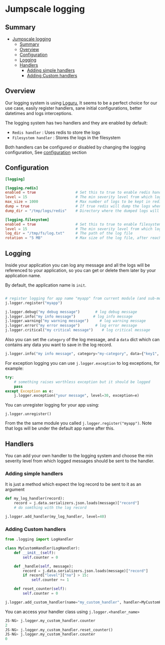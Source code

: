 # Jumpscale logging

## Summary
- [Jumpscale logging](#jumpscale-logging)
  - [Summary](#summary)
  - [Overview](#overview)
  - [Configuration](#configuration)
  - [Logging](#logging)
  - [Handlers](#handlers)
    - [Adding simple handlers](#adding-simple-handlers)
    - [Adding Custom handlers](#adding-custom-handlers)


## Overview
Our logging system is using [Loguru](https://github.com/Delgan/loguru), It seems to be a perfect choice for our use case, easily register handlers, sane initial configurations, better datetimes and logs interceptions.

The logging system has two handlers and they are enabled by default:
- `Redis handler` : Uses redis to store the logs
- `Filesystem handler` : Stores the logs in the filesystem

Both handlers can be configured or disabled by changing the logging configuration, See [configuration](#configuration) section


## Configuration
```toml
[logging]

[logging.redis]
enabled = true                  # Set this to true to enable redis handler
level = 15                      # The min severity level from which logged messages should be sent to the handler
max_size = 1000                 # Max number of logs to be kept in redis
dump = true                     # If true redis will dump the logs when it exceed the max size to file in dump_dir
dump_dir = "/tmp/logs/redis"    # Directory where the dumped logs will be saved on it

[logging.filesystem]
enabled = true                  # Set this to true to enable filesystem handler
level = 15                      # The min severity level from which logged messages should be sent to the handler
log_dir = "/tmp/fs/log.txt"     # The path of the log file
rotation = "5 MB"               # Max size of the log file, after reaching it a new file will be created.
```


## Logging
Inside your application you can log any message and all the logs will be referenced to your application, so you can get or delete them later by your application name.

By default, the application name is `init`.


```python

# register logging for app name "myapp" from current module (and sub-modules too)
j.logger.register("myapp")

j.logger.debug("my debug message")       # log debug message
j.logger.info("my info message")        # log info message
j.logger.warning("my warning message")     # log warning message
j.logger.error("my error message")       # log error message
j.logger.critical("my critical message")    # log critical message
```

Also you can set the `category` of the log message, and a `data` dict which can contains any data you want to save in the log record.

```python
j.logger.info("my info message", category="my-category", data={"key1", "value1"})
```

For exception logging you can use `j.logger.exception` to log exceptions, for example:
```python
try:
    # something raises worthless exception but it should be logged
    pass
except Exception as e:
    j.logger.exception("your message", level=30, exception=e)
```

You can unregister logging for your app using:

```
j.logger.unregister()
```

From the the same module you called `j.logger.register("myapp")`. Note that logs will be under the default app name after this.

## Handlers
You can add your own handler to the logging system and choose the min severity level from which logged messages should be sent to the handler.

### Adding simple handlers
It is just a method which expect the log record to be sent to it as an argument

```python
def my_log_handler(record):
    record = j.data.serializers.json.loads(message)["record"]
    # do somthing with the log record

j.logger.add_handler(my_log_handler, level=40)
```


### Adding Custom handlers
```python
from .logging import LogHandler

class MyCustomHandler(LogHandler):
    def __init__(self):
        self.counter = 0

    def _handle(self, message):
        record = j.data.serializers.json.loads(message)["record"]
        if record["level"]["no"] > 15:
            self.counter += 1

    def reset_counter(self):
        self.counter = 0

j.logger.add_custom_handler(name="my_custom_handler", handler=MyCustomHandler(), level=40)

```

You can access your handler class using `j.logger.<handler_name>`

```python
JS-NG> j.logger.my_custom_handler.counter
2
JS-NG> j.logger.my_custom_handler.reset_counter()
JS-NG> j.logger.my_custom_handler.counter
0
```
